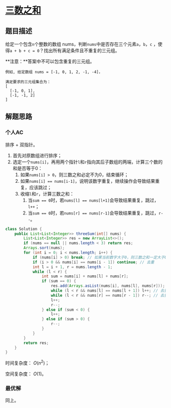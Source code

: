 # [三数之和](https://leetcode-cn.com/problems/3sum/)

## 题目描述

给定一个包含`n`个整数的数组 nums，判断`nums`中是否存在三个元素`a`，`b`，`c` ，使得`a + b + c = 0`？找出所有满足条件且不重复的三元组。

**注意：**答案中不可以包含重复的三元组。

```
例如, 给定数组 nums = [-1, 0, 1, 2, -1, -4]，

满足要求的三元组集合为：
[
  [-1, 0, 1],
  [-1, -1, 2]
]
```

## 解题思路

### 个人AC

排序 + 双指针。

1. 首先对原数组进行排序；
2. 选定一个`nums[i]`，再用两个指针`l`和`r`指向其后子数组的两端，计算三个数的和是否等于0：
   1. 如果`nums[i] > 0`，则三数之和必定不为0，结束循环；
   2. 如果`nums[i] == nums[i-1]`，说明该数字重复，继续操作会导致结果重复，应该跳过；
   3. 收缩`l`和`r`，计算三数之和：
      1. 当`sum == 0`时，若`nums[l] == nums[l+1]`会导致结果重复，跳过，`l++`；
      2. 当`sum == 0`时，若`nums[r] == nums[r-1]`会导致结果重复，跳过，`r--`。

```java
class Solution {
    public List<List<Integer>> threeSum(int[] nums) {
        List<List<Integer>> res = new ArrayList<>();
        if (nums == null || nums.length < 3) return res;
        Arrays.sort(nums);
        for (int i = 0; i < nums.length; i++) {
            if (nums[i] > 0) break; // 如果当前数字大于0，则三数之和一定大于0，结束循环
            if (i > 0 && nums[i] == nums[i - 1]) continue; // 去重
            int l = i + 1, r = nums.length - 1;
            while (l < r) {
                int sum = nums[i] + nums[l] + nums[r];
                if (sum == 0) {
                    res.add(Arrays.asList(nums[i], nums[l], nums[r]));
                    while (l < r && nums[l] == nums[l + 1]) l++; // 去重
                    while (l < r && nums[r] == nums[r - 1]) r--; // 去重
                    l++;
                    r--;
                } else if (sum < 0) {
                    l++;
                } else if (sum > 0) {
                    r--;
                }
            }
        }
        return res;
    }
}
```

时间复杂度： $O(n^2)$；

空间复杂度： $O(1)$。

### 最优解

同上。

